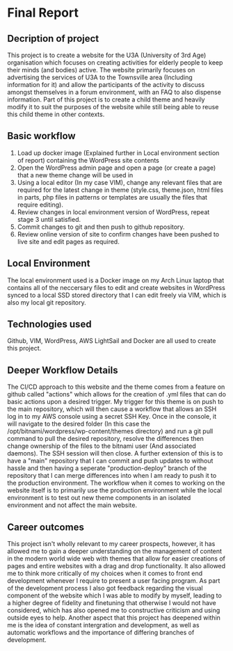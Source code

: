 # Final Report
## Decription of project
This project is to create a website for the U3A (University of 3rd Age) organisation which focuses on creating activities for elderly people to keep their minds (and bodies) active. The website primarily focuses on advertising the services of U3A to the Townsville area (Including information for it) and allow the participants of the activity to discuss amongst themselves in a forum environment, with an FAQ to also dispense information. Part of this project is to create a child theme and heavily modify it to suit the purposes of the website while still being able to reuse this child theme in other contexts.
## Basic workflow
1. Load up docker image (Explained further in Local environment section of report) containing the WordPress site contents
2. Open the WordPress admin page and open a page (or create a page) that a new theme change will be used in
3. Using a local editor (In my case VIM), change any relevant files that are required for the latest change in theme (style.css, theme.json, html files in parts, php files in patterns or templates are usually the files that require editing).
4. Review changes in local environment version of WordPress, repeat stage 3 until satisfied.
5. Commit changes to git and then push to github repository.
6. Review online version of site to confirm changes have been pushed to live site and edit pages as required.
## Local Environment
The local environment used is a Docker image on my Arch Linux laptop that contains all of the neccersary files to edit and create websites in WordPress synced to a local SSD stored directory that I can edit freely via VIM, which is also my local git repository.
## Technologies used
Github, VIM, WordPress, AWS LightSail  and Docker are all used to create this project.
## Deeper Workflow Details
The CI/CD approach to this website and the theme comes from a feature on github called "actions" which allows for the creation of .yml files that can do basic actions upon a desired trigger. My trigger for this theme is on push to the main repository, which will then cause a workflow that allows an SSH log in to my AWS console using a secret SSH Key. Once in the console, it will navigate to the desired folder (In this case the /opt/bitnami/wordpress/wp-content/themes directory) and run a git pull command to pull the desired repository, resolve the differences then change ownership of the files to the bitnami user (And associated daemons). The SSH session will then close. A further extension of this is to have a "main" repository that I can commit and push updates to without hassle and then having a seperate "production-deploy" branch of the repository that I can merge differences into when I am ready to push it to the production environment. The workflow when it comes to working on the website itself is to primarily use the production environment while the local environment is to test out new theme components in an isolated environment and not affect the main website.
## Career outcomes
This project isn't wholly relevant to my career prospects, however, it has allowed me to gain a deeper understanding on the management of content in the modern world wide web with themes that allow for easier creations of pages and entire websites with a drag and drop functionality. It also allowed me to think more critically of my choices when it comes to front end development whenever I require to present a user facing program. As part of the development process I also got feedback regarding the visual component of the website which I was able to modify by myself, leading to a higher degree of fidelity and finetuning that otherwise I would not have considered, which has also opened me to constructive criticism and using outside eyes to help. Another aspect that this project has deepened within me is the idea of constant intergration and development, as well as automatic workflows and the importance of differing branches of development. 
